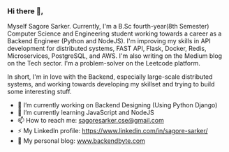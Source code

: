 ### Hi there 👋,

Myself Sagore Sarker. Currently, I'm a B.Sc fourth-year(8th Semester) Computer Science and Engineering student working towards a career as a Backend Engineer (Python and NodeJS). 
I'm improving my skills in API development for distributed systems, FAST API, Flask, Docker, Redis, Microservices, PostgreSQL, and AWS. 
I'm also writing on the Medium blog on the Tech sector. I'm a problem-solver on the Leetcode platform.

In short, I'm in love with the Backend, especially large-scale distributed systems, and working towards developing my skillset and trying to build some interesting stuff.

- 🔭 I’m currently working on Backend Designing (Using Python Django)
- 🌱 I’m currently learning JavaScript and NodeJS
- 📫 How to reach me: sagoresarker.cse@gmail.com
- ⚡ My LinkedIn profile: https://www.linkedin.com/in/sagore-sarker/
- 💬 My personal blog: www.backendbyte.com

<!--
**sagoresarker/sagoresarker** is a ✨ _special_ ✨ repository because its `README.md` (this file) appears on your GitHub profile.
[![Sagore's GitHub stats](https://github-readme-stats.vercel.app/api?username=sagoresarker)](https://github.com/anuraghazra/github-readme-stats)
Here are some ideas to get you started:

- 💬 My personal blog: www.backendbyte.com

- 🔭 I’m currently working on ...
- 🌱 I’m currently learning ...
- 👯 I’m looking to collaborate on ...
- 🤔 I’m looking for help with ...
- 💬 Ask me about ...
- 📫 How to reach me: ...
- 😄 Pronouns: ...
- ⚡ Fun fact: ...
-->
